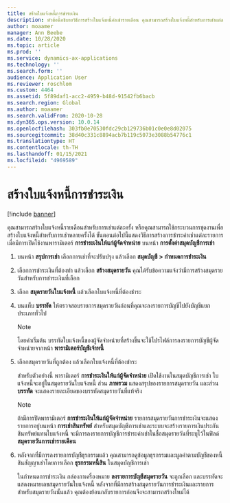```yaml
---
title: สร้างใบแจ้งหนี้การชำระเงิน
description: หัวข้อนี้อธิบายวิธีการสร้างใบแจ้งหนี้ค่าเช่ารายเดือน คุณสามารถสร้างใบแจ้งหนี้สำหรับการเช่าแต่ละครั้ง หรือคุณสามารถใช้กระบวนการชุดงานเพื่อสร้างใบแจ้งหนี้สำหรับการเช่าหลายครั้งได้
author: moaamer
manager: Ann Beebe
ms.date: 10/28/2020
ms.topic: article
ms.prod: ''
ms.service: dynamics-ax-applications
ms.technology: ''
ms.search.form: ''
audience: Application User
ms.reviewer: roschlom
ms.custom: 4464
ms.assetid: 5f89daf1-acc2-4959-b48d-91542fb6bacb
ms.search.region: Global
ms.author: moaamer
ms.search.validFrom: 2020-10-28
ms.dyn365.ops.version: 10.0.14
ms.openlocfilehash: 303fb0e70530fdc29cb129736b01c0e0e8d02075
ms.sourcegitcommit: 38d40c331c8894acb7b119c5073e3088b54776c1
ms.translationtype: HT
ms.contentlocale: th-TH
ms.lasthandoff: 01/15/2021
ms.locfileid: "4969589"
---
```

# <a name="create-payment-invoices"></a>สร้างใบแจ้งหนี้การชำระเงิน

[!include [banner](../includes/banner.md)]

คุณสามารถสร้างใบแจ้งหนี้รายเดือนสำหรับการเช่าแต่ละครั้ง หรือคุณสามารถใช้กระบวนการชุดงานเพื่อสร้างใบแจ้งหนี้สำหรับการเช่าหลายครั้งได้ ขั้นตอนต่อไปนี้แสดงวิธีการสร้างการชำระค่าเช่าแต่ละรายการเมื่อมีการเปิดใช้งานพารามิเตอร์ **การชำระเงินให้แก่ผู้จัดจำหน่าย** บนหน้า **การตั้งค่าสมุดบัญชีการเช่า**

1. บนหน้า **สรุปการเช่า** เลือกการเช่าที่จะปรับปรุง แล้วเลือก **สมุดบัญชี \> กำหนดการชำระเงิน**
2. เลือกการชำระเงินที่ต้องทำ แล้วเลือก **สร้างสมุดรายวัน** คุณได้รับข้อความแจ้งว่ามีการสร้างสมุดรายวันสำหรับการชำระเงินที่เลือก
3. เลือก **สมุดรายวันใบแจ้งหนี้** แล้วเลือกใบแจ้งหนี้ที่ต้องชำระ
4. บนแท็บ **บรรทัด** ให้ตรวจสอบรายการสมุดรายวันก่อนที่คุณจะลงรายการบัญชีไปยังบัญชีแยกประเภททั่วไป

    > [!NOTE]
    > โดยค่าเริ่มต้น บรรทัดใบแจ้งหนี้ของผู้จัดจำหน่ายที่สร้างขึ้นจะใช้โปรไฟล์การลงรายการบัญชีผู้จัดจำหน่ายจากหน้า **พารามิเตอร์บัญชีเจ้าหนี้**

5. เลือกสมุดรายวันที่ถูกต้อง แล้วเลือกใบแจ้งหนี้ที่ต้องชำระ

    สำหรับตัวอย่างนี้ พารามิเตอร์ **การชำระเงินให้แก่ผู้จัดจำหน่าย** เปิดใช้งานในสมุดบัญชีการเช่า ใบแจ้งหนี้จะอยู่ในสมุดรายวันใบแจ้งหนี้ ส่วน **ภาพรวม** แสดงสรุปของรายการสมุดรายวัน และส่วน **บรรทัด** จะแสดงรายละเอียดของบรรทัดสมุดรายวันที่แท้จริง

    > [!NOTE]
    > ถ้ามีการปิดพารามิเตอร์ **การชำระเงินให้แก่ผู้จัดจำหน่าย** รายการสมุดรายวันการชำระเงินจะแสดงรายการอยู่บนหน้า **การเช่าสินทรัพย์** สำหรับสมุดบัญชีการเช่าและระบบจะสร้างรายการเงินประกันสินทรัพย์แทนใบแจ้งหนี้ จะมีการลงรายการบัญชีการชำระค่าเช่าในชื่อสมุดรายวันที่ระบุไว้ในฟิลด์ **สมุดรายวันการเช่ารายเดือน**

6. หลังจากที่มีการลงรายการบัญชีธุรกรรมแล้ว คุณสามารถดูข้อมูลธุรกรรมและมูลค่าตามบัญชีของหนี้สินสัญญาเช่าโดยการเลือก **ธุรกรรมหนี้สิน** ในสมุดบัญชีการเช่า

    ในกำหนดการชำระเงิน กล่องกาเครื่องหมาย **ลงรายการบัญชีสมุดรายวัน** จะถูกเลือก และบรรทัดจะแสดงหมายเลขสมุดรายวันใบแจ้งหนี้ หลังจากที่มีการสร้างสมุดรายวันการชำระเงินและรายการสำหรับสมุดรายวันนั้นแล้ว คุณต้องย้อนกลับรายการก่อนจึงจะสามารถสร้างใหม่ได้
